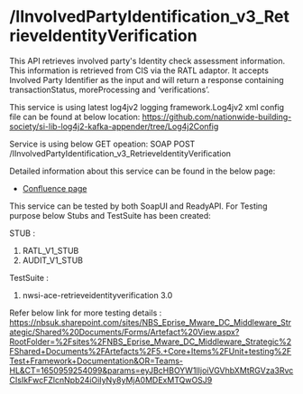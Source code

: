 # /IInvolvedPartyIdentification_v3_RetrieveIdentityVerification

This API retrieves involved party's Identity check assessment information. This information is retrieved from CIS via the RATL adaptor. 
It accepts Involved Party Identifier as the input and will return a response containing transactionStatus, moreProcessing and ‘verifications’. 

This service is using latest log4jv2 logging framework.Log4jv2 xml config file can be found at below location:
https://github.com/nationwide-building-society/si-lib-log4j2-kafka-appender/tree/Log4j2Config

Service is using below GET opeation:
SOAP POST /IInvolvedPartyIdentification_v3_RetrieveIdentityVerification

Detailed information about this service can be found in the below page:

* [Confluence page](https://nbs-enterprise.atlassian.net/wiki/spaces/SISL/pages/5394989/nwsi-ace-retrieveidentityverification+3.0)

This service can be tested by both SoapUI and ReadyAPI. For Testing purpose below Stubs and TestSuite has been created:

STUB :
1. RATL_V1_STUB
2. AUDIT_V1_STUB

TestSuite :
1. nwsi-ace-retrieveidentityverification 3.0

Refer below link for more testing details :
https://nbsuk.sharepoint.com/sites/NBS_Eprise_Mware_DC_Middleware_Strategic/Shared%20Documents/Forms/Artefact%20View.aspx?RootFolder=%2Fsites%2FNBS_Eprise_Mware_DC_Middleware_Strategic%2FShared+Documents%2FArtefacts%2F5.+Core+Items%2FUnit+testing%2FTest+Framework+Documentation&OR=Teams-HL&CT=1650959254099&params=eyJBcHBOYW1lIjoiVGVhbXMtRGVza3RvcCIsIkFwcFZlcnNpb24iOiIyNy8yMjA0MDExMTQwOSJ9
